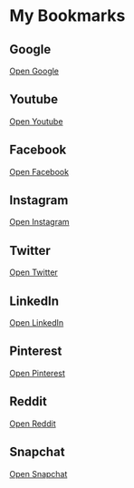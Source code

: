 <!DOCTYPE html>
<html lang="en">
<head>
    <meta charset="UTF-8">
    <meta name="viewport" content="width=device-width, initial-scale=1.0">
    <title>Bookmark manager</title>
</head>
<body>
    <h1>My Bookmarks</h1>
    <h2>Google</h2>
    <a target="_blank" href="https://www.google.com"> Open Google </a>
    <h2>Youtube</h2>
    <a target="_blank" href="https://www.youtube.com"> Open Youtube </a>
    <h2>Facebook</h2>
    <a target="_blank" href="https://www.facebook.com"> Open Facebook </a>
    <h2>Instagram</h2>
    <a target="_blank" href="https://www.instagram.com"> Open Instagram</a>
    <h2>Twitter</h2>
    <a target="_blank" href="https://www.twitter.com"> Open Twitter</a>
    <h2>LinkedIn</h2>
    <a target="_blank" href="https://www.linkedin.com"> Open LinkedIn</a>
    <h2>Pinterest</h2>
    <a target="_blank" href="https://www.pinterest.com"> Open Pinterest</a>
    <h2>Reddit</h2>
    <a target="_blank" href="https://www.reddit.com"> Open Reddit</a>
    <h2>Snapchat</h2>
    <a target="_blank" href="https://www.snapchat.com"> Open Snapchat</a> 
</body>
</html>

